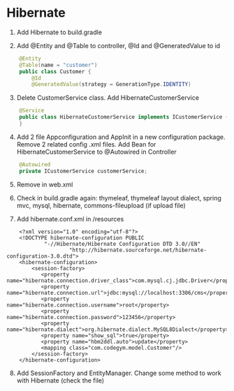 # Hibernate

1. Add Hibernate to build.gradle

2. Add @Entity and @Table to controller, @Id and @GeneratedValue to id
```java
    @Entity
    @Table(name = "customer")
    public class Customer {
        @Id
        @GeneratedValue(strategy = GenerationType.IDENTITY)
```

3. Delete CustomerService class. Add HibernateCustomerService 
```java
    @Service
    public class HibernateCustomerService implements ICustomerService {
    }
```

4. Add 2 file Appconfiguration and AppInit in a new configuration package. Remove 2 related config .xml files. Add Bean for HibernateCustomerService to @Autowired in Controller
```java
    @Autowired
    private ICustomerService customerService;
```

5. Remove <context-param> in web.xml

6. Check in build.gradle again: thymeleaf, thymeleaf layout dialect, spring mvc, mysql, hibernate, commons-fileupload (if upload file)

7. Add hibernate.conf.xml in /resources
```
    <?xml version="1.0" encoding="utf-8"?>
    <!DOCTYPE hibernate-configuration PUBLIC
            "-//Hibernate/Hibernate Configuration DTD 3.0//EN"
                    "http://hibernate.sourceforge.net/hibernate-configuration-3.0.dtd">
    <hibernate-configuration>
        <session-factory>
           <property name="hibernate.connection.driver_class">com.mysql.cj.jdbc.Driver</property>
           <property name="hibernate.connection.url">jdbc:mysql://localhost:3306/cms</property>
           <property name="hibernate.connection.username">root</property>
           <property name="hibernate.connection.password">123456</property>
           <property name="hibernate.dialect">org.hibernate.dialect.MySQL8Dialect</property>
           <property name="show_sql">true</property>
           <property name="hbm2ddl.auto">update</property>
           <mapping class="com.codegym.model.Customer"/>
        </session-factory>
    </hibernate-configuration>
```

8. Add SessionFactory and EntityManager. Change some method to work with Hibernate (check the file)
